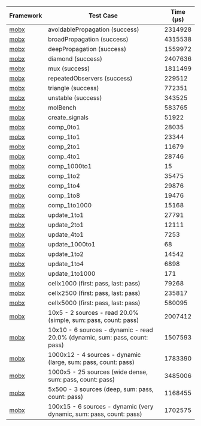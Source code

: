 | Framework | Test Case | Time (μs) |
| --- | --- | --- |
| [mobx](https://github.com/mobxjs/mobx.dart) | avoidablePropagation (success) | 2314928 |
| [mobx](https://github.com/mobxjs/mobx.dart) | broadPropagation (success) | 4315538 |
| [mobx](https://github.com/mobxjs/mobx.dart) | deepPropagation (success) | 1559972 |
| [mobx](https://github.com/mobxjs/mobx.dart) | diamond (success) | 2407636 |
| [mobx](https://github.com/mobxjs/mobx.dart) | mux (success) | 1811499 |
| [mobx](https://github.com/mobxjs/mobx.dart) | repeatedObservers (success) | 229512 |
| [mobx](https://github.com/mobxjs/mobx.dart) | triangle (success) | 772351 |
| [mobx](https://github.com/mobxjs/mobx.dart) | unstable (success) | 343525 |
| [mobx](https://github.com/mobxjs/mobx.dart) | molBench | 583765 |
| [mobx](https://github.com/mobxjs/mobx.dart) | create_signals | 51922 |
| [mobx](https://github.com/mobxjs/mobx.dart) | comp_0to1 | 28035 |
| [mobx](https://github.com/mobxjs/mobx.dart) | comp_1to1 | 23344 |
| [mobx](https://github.com/mobxjs/mobx.dart) | comp_2to1 | 11679 |
| [mobx](https://github.com/mobxjs/mobx.dart) | comp_4to1 | 28746 |
| [mobx](https://github.com/mobxjs/mobx.dart) | comp_1000to1 | 15 |
| [mobx](https://github.com/mobxjs/mobx.dart) | comp_1to2 | 35475 |
| [mobx](https://github.com/mobxjs/mobx.dart) | comp_1to4 | 29876 |
| [mobx](https://github.com/mobxjs/mobx.dart) | comp_1to8 | 19476 |
| [mobx](https://github.com/mobxjs/mobx.dart) | comp_1to1000 | 15168 |
| [mobx](https://github.com/mobxjs/mobx.dart) | update_1to1 | 27791 |
| [mobx](https://github.com/mobxjs/mobx.dart) | update_2to1 | 12111 |
| [mobx](https://github.com/mobxjs/mobx.dart) | update_4to1 | 7253 |
| [mobx](https://github.com/mobxjs/mobx.dart) | update_1000to1 | 68 |
| [mobx](https://github.com/mobxjs/mobx.dart) | update_1to2 | 14542 |
| [mobx](https://github.com/mobxjs/mobx.dart) | update_1to4 | 6898 |
| [mobx](https://github.com/mobxjs/mobx.dart) | update_1to1000 | 171 |
| [mobx](https://github.com/mobxjs/mobx.dart) | cellx1000 (first: pass, last: pass) | 79268 |
| [mobx](https://github.com/mobxjs/mobx.dart) | cellx2500 (first: pass, last: pass) | 235817 |
| [mobx](https://github.com/mobxjs/mobx.dart) | cellx5000 (first: pass, last: pass) | 580095 |
| [mobx](https://github.com/mobxjs/mobx.dart) | 10x5 - 2 sources - read 20.0% (simple, sum: pass, count: pass) | 2007412 |
| [mobx](https://github.com/mobxjs/mobx.dart) | 10x10 - 6 sources - dynamic - read 20.0% (dynamic, sum: pass, count: pass) | 1507593 |
| [mobx](https://github.com/mobxjs/mobx.dart) | 1000x12 - 4 sources - dynamic (large, sum: pass, count: pass) | 1783390 |
| [mobx](https://github.com/mobxjs/mobx.dart) | 1000x5 - 25 sources (wide dense, sum: pass, count: pass) | 3485006 |
| [mobx](https://github.com/mobxjs/mobx.dart) | 5x500 - 3 sources (deep, sum: pass, count: pass) | 1168455 |
| [mobx](https://github.com/mobxjs/mobx.dart) | 100x15 - 6 sources - dynamic (very dynamic, sum: pass, count: pass) | 1702575 |
